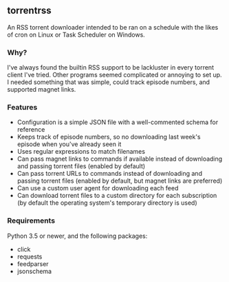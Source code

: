 ## torrentrss
An RSS torrent downloader intended to be ran on a schedule with the likes of cron on Linux or Task Scheduler on Windows.

### Why?
I've always found the builtin RSS support to be lackluster in every torrent client I've tried. Other programs seemed complicated or annoying to set up. I needed something that was simple, could track episode numbers, and supported magnet links.

### Features
* Configuration is a simple JSON file with a well-commented schema for reference
* Keeps track of episode numbers, so no downloading last week's episode when you've already seen it
* Uses regular expressions to match filenames
* Can pass magnet links to commands if available instead of downloading and passing torrent files (enabled by default)
* Can pass torrent URLs to commands instead of downloading and passing torrent files (enabled by default, but magnet links are preferred)
* Can use a custom user agent for downloading each feed
* Can download torrent files to a custom directory for each subscription (by default the operating system's temporary directory is used)

### Requirements
Python 3.5 or newer, and the following packages:

* click
* requests
* feedparser
* jsonschema
